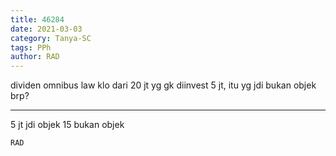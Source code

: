 ```yaml
---
title: 46284
date: 2021-03-03
category: Tanya-SC
tags: PPh
author: RAD
---
```


dividen omnibus law klo dari 20 jt yg gk diinvest 5 jt, itu yg jdi bukan objek brp?

---

5 jt jdi objek 15 bukan objek

`RAD`
